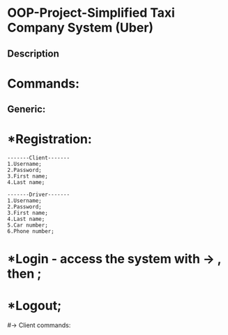 # OOP-Project-Simplified Taxi Company System (Uber)

## Description

# Commands:
## Generic:
# *Registration:
```
-------Client-------
1.Username;
2.Password;
3.First name;
4.Last name;

-------Driver-------
1.Username;
2.Password;
3.First name;
4.Last name;
5.Car number;
6.Phone number;
```
# *Login - access the system with -> <Username>, then <password>;
# *Logout;
#-> Client commands:
